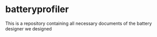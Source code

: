 # batteryprofiler
This is a repository containing all necessary documents of the battery designer we designed
